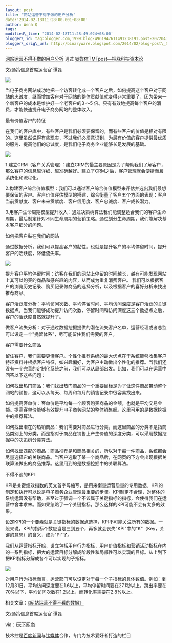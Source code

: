 ```yaml
--- 
layout: post 
title: "网站运营不得不做的用户分析" 
date:'2014-02-18T11:28:00.001+08:00' 
author: Wenh Q
tags:
modified\_time: '2014-02-18T11:28:49.024+08:00' 
blogger\_id: tag:blogger.com,1999:blog-4961947611491238191.post-2072043064723967635
blogger\_orig\_url: http://binaryware.blogspot.com/2014/02/blog-post\_5644.html
---
```

[网站运营不得不做的用户分析](http://www.tmtpost.com/93754.html) 通过
[钛媒体TMTpost—把脉科技资本论](http://www.tmtpost.com/)





文/通策信息首席运营官 谭磊





![](https://images-blogger-opensocial.googleusercontent.com/gadgets/proxy?url=http%3A%2F%2Fwww.tmtpost.com%2Fwp-content%2Fuploads%2F2014%2F02%2F13926879480.jpg&container=blogger&gadget=a&rewriteMime=image%2F*)



当电子商务网站成功地把一个访客转化成一个客户之后，如何提高这个客户对于网站的忠诚度，继而增加客户对于网站的整体贡献值就变得非常重要了，因为带来一个新客户的成本是维护好一个老客户的3
～5
倍。只有有效地提高每个客户的消费，才能快速提升电子商务网站的整体收入。



最有价值客户的特征



在我们的客户库中，有些客户是我们必须要保留的，而有些客户的价值是相对有限的。这里虽然说得有些现实，不过我们必须意识到，为最有价值的客户提供最优质的服务、提高他们的忠诚度，是我们电子商务企业能够长足发展的基础。





![](https://images-blogger-opensocial.googleusercontent.com/gadgets/proxy?url=http%3A%2F%2Fwww.tmtpost.com%2Fwp-content%2Fuploads%2F2014%2F02%2F139268806263-560x395.png&container=blogger&gadget=a&rewriteMime=image%2F*)



1.建立CRM（客户关系管理）：建立CRM的最主要原因是为了帮助我们了解客户，那么客户的信息越详细、越准确越好。建立了CRM之后，客户管理就会便捷而且系统化和流程化。



2.构建客户综合价值模型：我们可以通过客户综合价值模型来评估并选出我们最想要保留的客户。客户价值评估模型的搭建，综合衡量了客户五个方面的表现：客户当前贡献度、客户未来贡献度、客户信用度、客户忠诚度、客户成长潜力。



3.用客户生命周期模型提升收入：通过决策树算法我们能调整适合我们的客户生命周期，最后制定针对不同生命周期的营销策略。通过划分生命周期，我们能解决基本客户细分的问题。



如何把客户黏在我们的网站



通过数据分析，我们可以提高客户的黏性。也就是提升客户的平均停留时间，提升客户的活跃度，降低流失率。





![](https://images-blogger-opensocial.googleusercontent.com/gadgets/proxy?url=http%3A%2F%2Fwww.tmtpost.com%2Fwp-content%2Fuploads%2F2014%2F02%2F139268810666-560x386.png&container=blogger&gadget=a&rewriteMime=image%2F*)



提升客户平均停留时间：访客在我们的网站上停留的时间越长，越有可能发现网站上其可以购买的商品和感兴趣的内容，从而成为重复消费客户。
我们可以根据客户的浏览历史记录、购买记录做商品的选择分析，以及根据客户的喜好分析来找出推荐商品。



客户活跃度分析：平均访问次数、平均停留时间、平均访问深度是客户活跃的关键数据点，当我们能够成功提升访问次数、停留时间和访问深度这三个数据点之后，客户的活跃度自然就提升了。



做客户流失分析：对于通过数据挖掘提供的潜在流失客户名单，运营经理或者总监可以设定一个"挽留体系"，尽可能留住我们需要的客户。



客户需要什么商品



留住客户，我们需要更懂客户。个性化推荐系统的最大优点在于系统能够收集客户特征资料并根据客户特征，如兴趣偏好，为客户主动做出个性化的推荐。当我们还没有一个完善的定制化系统之前，我们可以从局部出发。比如，我们可以在运营中回答以下这些问题：



如何找出热门商品：我们找出热门商品的一个重要目标是为了让这件商品带动整个网站的销售，这可以从每天、每周和每月的销售记录中很容易找出来。



如何提高客单价：客单价是平均每一个顾客购买商品的金额，也就是平均交易金额。提高客单价能够有效提升电子商务网站的整体销售额。这里可用的是数据挖掘中的推荐算法。



如何找出潜在的热销商品：我们需要对商品进行分类，而这里商品的分类不是指商品类别上的分类，而是指对于商品在销售上产生价值的深度分类，可以采用数据挖掘中的决策树分类算法。



如何找出匹配的商品：商品推荐是和商品相关的，所以对于每一件商品，系统都会尽量选择它的关联商品。当客户选取了某一个商品后，在网页的下方会出现根据关联算法做出的商品推荐。这里用到的是数据挖掘中的关联算法。



不得不谈的KPI



KPI是关键绩效指数的英文首字母缩写，是用来衡量运营质量的专用数据。KPI的制定和执行可以说是电子商务企业管理最重要的步骤。KPI制定不合理，对整体的系统运营没有帮助，甚至过于强调一个不该属于关键指标的指标，会使得我们在运营中舍本求末。而如果忽略了一个关键指标，那么这样的KPI可能不会有太多的效果。



设定KPI的一个要素就是关键指标的数据点选择，KPI不可能关注所有的数据。一般来说，KPI的指标个数应当是三到五个，再多就会丧失"KPI"中的"K"（Key，关键的意思）的含义，成为"PI"了。



我们从运营指标开始，设立包括用户行为指标，用户价值指标和营销活动指标在内的一系列指标，把大的运营目标分解成阶段性和局部性可以实现的目标。从上到下把KPI指标分解成各个可以实现的子指标。





![](https://images-blogger-opensocial.googleusercontent.com/gadgets/proxy?url=http%3A%2F%2Fwww.tmtpost.com%2Fwp-content%2Fuploads%2F2014%2F02%2F139268817094.png&container=blogger&gadget=a&rewriteMime=image%2F*)



对用户行为指标而言，运营部门可以设定对于每一个子指标的具体数值。例如：到12月31日，平均访问深度要在1.6以上，平均停留时间要在27.1秒以上，跳出率要在70%以下，平均访问次数在1.2以上，而转化率需要在2.8%以上。







相关文章：[《网站运营不得不看的数据》](http://www.tmtpost.com/93362.html)







文/通策信息首席运营官 谭磊



via：[i天下网商](http://www.iwshang.com/Post/Default/Index/pid/33689.html)



技术控是[百度新闻](http://news.baidu.com/)与[钛媒体](http://www.tmtpost.com/)合作，专门为技术爱好者打造的栏目
